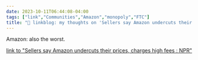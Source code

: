 ```yaml
---
date: 2023-10-11T06:44:08-04:00
tags: ["link","Communities","Amazon","monopoly","FTC"]
title: "🔗 linkblog: my thoughts on 'Sellers say Amazon undercuts their prices, charges high fees : NPR'"
---
```

Amazon: also the worst.

[link to "Sellers say Amazon undercuts their prices, charges high fees : NPR"](https://www.npr.org/2023/10/11/1204264632/amazon-sellers-prices-monopoly-lawsuit)